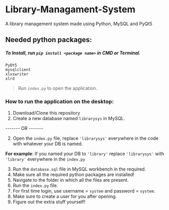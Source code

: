 # Library-Managament-System
A library management system made using Python, MySQL and PyQt5


## Needed python packages:

##### To Install, run ```pip install <package name>``` in CMD or Terminal.
```
PyQt5
mysqlclient
xlxswriter
xlrd
```
> Run ```index.py``` to open the application.

### How to run the application on the desktop:

1. Download/Clone this repository
2. Create a new database named ```librarysys``` in MySQL.

------- OR -------

2. Open the ```index.py``` file, replace ```'librarysys'``` everywhere in the code with whatever your DB is named.

**For example**: If you named your DB to ```'library'``` replace  ```'librarysys'``` with ```'library'``` everywhere in the ```index.py```


3. Run the ```database.sql``` file in MySQL workbench in the required.
4. Make sure all the required python packages are installed!
5. Navigate to the folder in which all the files are present.
6. Run the ```index.py``` file.
7. For first time login, use username = ```system``` and password = ```system```.
8. Make sure to create a user for you after opening.
9. Figure out the extra stuff yourself!
